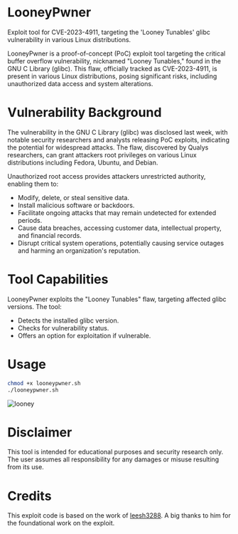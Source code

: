 # LooneyPwner

Exploit tool for CVE-2023-4911, targeting the 'Looney Tunables' glibc vulnerability in various Linux distributions.

LooneyPwner is a proof-of-concept (PoC) exploit tool targeting the critical buffer overflow vulnerability, nicknamed "Looney Tunables," found in the GNU C Library (glibc). This flaw, officially tracked as CVE-2023-4911, is present in various Linux distributions, posing significant risks, including unauthorized data access and system alterations.

# Vulnerability Background

The vulnerability in the GNU C Library (glibc) was disclosed last week, with notable security researchers and analysts releasing PoC exploits, indicating the potential for widespread attacks. The flaw, discovered by Qualys researchers, can grant attackers root privileges on various Linux distributions including Fedora, Ubuntu, and Debian.

Unauthorized root access provides attackers unrestricted authority, enabling them to:

   * Modify, delete, or steal sensitive data.
   * Install malicious software or backdoors.
   * Facilitate ongoing attacks that may remain undetected for extended periods.
   * Cause data breaches, accessing customer data, intellectual property, and financial records.
   * Disrupt critical system operations, potentially causing service outages and harming an organization's reputation.

# Tool Capabilities


LooneyPwner exploits the "Looney Tunables" flaw, targeting affected glibc versions. The tool:

   * Detects the installed glibc version.
   * Checks for vulnerability status.
   * Offers an option for exploitation if vulnerable.

# Usage

```bash
chmod +x looneypwner.sh
./looneypwner.sh
```
![looney](https://github.com/chaudharyarjun/LooneyPwner/assets/66072013/0c48c4a6-d3bd-407d-943d-736a337b5830)

# Disclaimer

This tool is intended for educational purposes and security research only. The user assumes all responsibility for any damages or misuse resulting from its use.

# Credits

This exploit code is based on the work of [leesh3288](https://github.com/leesh3288/CVE-2023-4911). A big thanks to him for the foundational work on the exploit.
